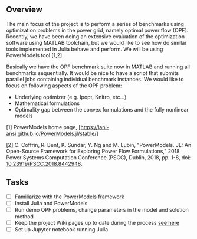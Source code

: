 ## Overview

The main focus of the project is to perform a series of benchmarks using optimization problems in the power grid, namely optimal power flow (OPF).
Recently, we have been doing an extensive evaluation of the optimization software using MATLAB toolchain, but we would like to see how do similar
tools implemented in Julia behave and perform. We will be using PowerModels tool [1,2].

Basically we have the OPF benchmark suite now in MATLAB and running all benchmarks sequentially. It would be nice to have a script that submits
parallel jobs containing individual benchmark instances. We would like to focus on following aspects of the OPF problem:
* Underlying optimizer (e.g. Ipopt, Knitro, etc...)
* Mathematical formulations
* Optimality gap between the convex formulations and the fully nonlinear models
    
[1] PowerModels home page, [https://lanl-ansi.github.io/PowerModels.jl/stable/]

[2] C. Coffrin, R. Bent, K. Sundar, Y. Ng and M. Lubin, "PowerModels. JL: An Open-Source Framework for Exploring Power Flow Formulations," 2018 Power Systems Computation Conference (PSCC), Dublin, 2018, pp. 1-8, doi: [10.23919/PSCC.2018.8442948](https://ieeexplore.ieee.org/document/8442948).

## Tasks
- [ ] Familiarize with the PowerModels framework
- [ ] Install Julia and PowerModels
- [ ] Run demo OPF problems, change parameters in the model and solution method
- [ ] Keep the project Wiki pages up to date during the process [see here](https://help.github.com/en/github/building-a-strong-community/documenting-your-project-with-wikis)
- [ ] Set up Jupyter notebook running Julia
